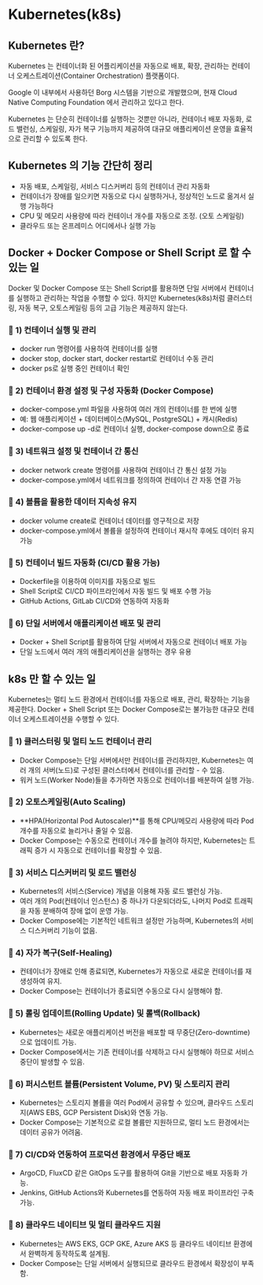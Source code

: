 # Kubernetes(k8s)

## Kubernetes 란?
Kubernetes 는 컨테이너화 된 어플리케이션을 자동으로 배포, 확장, 관리하는 컨테이너 오케스트레이션(Container Orchestration) 플랫폼이다.

Google 이 내부에서 사용하던 Borg 시스템을 기반으로 개발했으며, 현재 Cloud Native Computing Foundation 에서 관리하고 있다고 한다.

Kubernetes 는 단순히 컨테이너를 실행하는 것뿐만 아니라, 컨테이너 배포 자동화, 로드 밸런싱, 스케일링, 자가 복구 기능까지 제공하여 대규모 애플리케이션 운영을 효율적으로 관리할 수 있도록 한다.

## Kubernetes 의 기능 간단히 정리
- 자동 배포, 스케일링, 서비스 디스커버리 등의 컨테이너 관리 자동화
- 컨테이너가 장애를 일으키면 자동으로 다시 실행하거나, 정상적인 노드로 옮겨서 실행 가능하다
- CPU 및 메모리 사용량에 따라 컨테이너 개수를 자동으로 조정. (오토 스케일링)
- 클라우드 또는 온프레미스 어디에서나 실행 가능

## Docker + Docker Compose or Shell Script 로 할 수 있는 일
Docker 및 Docker Compose 또는 Shell Script를 활용하면 단일 서버에서 컨테이너를 실행하고 관리하는 작업을 수행할 수 있다. 하지만 Kubernetes(k8s)처럼 클러스터링, 자동 복구, 오토스케일링 등의 고급 기능은 제공하지 않는다.

### 📌 1) 컨테이너 실행 및 관리
- docker run 명령어를 사용하여 컨테이너를 실행
- docker stop, docker start, docker restart로 컨테이너 수동 관리
- docker ps로 실행 중인 컨테이너 확인

### 📌 2) 컨테이너 환경 설정 및 구성 자동화 (Docker Compose)
- docker-compose.yml 파일을 사용하여 여러 개의 컨테이너를 한 번에 실행
- 예: 웹 애플리케이션 + 데이터베이스(MySQL, PostgreSQL) + 캐시(Redis)
- docker-compose up -d로 컨테이너 실행, docker-compose down으로 종료

### 📌 3) 네트워크 설정 및 컨테이너 간 통신
- docker network create 명령어를 사용하여 컨테이너 간 통신 설정 가능
- docker-compose.yml에서 네트워크를 정의하여 컨테이너 간 자동 연결 가능

### 📌 4) 볼륨을 활용한 데이터 지속성 유지
- docker volume create로 컨테이너 데이터를 영구적으로 저장
- docker-compose.yml에서 볼륨을 설정하여 컨테이너 재시작 후에도 데이터 유지 가능

### 📌 5) 컨테이너 빌드 자동화 (CI/CD 활용 가능)
- Dockerfile을 이용하여 이미지를 자동으로 빌드
- Shell Script로 CI/CD 파이프라인에서 자동 빌드 및 배포 수행 가능
- GitHub Actions, GitLab CI/CD와 연동하여 자동화

### 📌 6) 단일 서버에서 애플리케이션 배포 및 관리
- Docker + Shell Script를 활용하여 단일 서버에서 자동으로 컨테이너 배포 가능
- 단일 노드에서 여러 개의 애플리케이션을 실행하는 경우 유용

## k8s 만 할 수 있는 일
Kubernetes는 멀티 노드 환경에서 컨테이너를 자동으로 배포, 관리, 확장하는 기능을 제공한다. Docker + Shell Script 또는 Docker Compose로는 불가능한 대규모 컨테이너 오케스트레이션을 수행할 수 있다.

### 📌 1) 클러스터링 및 멀티 노드 컨테이너 관리
- Docker Compose는 단일 서버에서만 컨테이너를 관리하지만, Kubernetes는 여러 개의 서버(노드)로 구성된 클러스터에서 컨테이너를 관리할 - 수 있음.
- 워커 노드(Worker Node)들을 추가하면 자동으로 컨테이너를 배분하여 실행 가능.

### 📌 2) 오토스케일링(Auto Scaling)
- **HPA(Horizontal Pod Autoscaler)**를 통해 CPU/메모리 사용량에 따라 Pod 개수를 자동으로 늘리거나 줄일 수 있음.
- Docker Compose는 수동으로 컨테이너 개수를 늘려야 하지만, Kubernetes는 트래픽 증가 시 자동으로 컨테이너를 확장할 수 있음.

### 📌 3) 서비스 디스커버리 및 로드 밸런싱
- Kubernetes의 서비스(Service) 개념을 이용해 자동 로드 밸런싱 가능.
- 여러 개의 Pod(컨테이너 인스턴스) 중 하나가 다운되더라도, 나머지 Pod로 트래픽을 자동 분배하여 장애 없이 운영 가능.
- Docker Compose에는 기본적인 네트워크 설정만 가능하며, Kubernetes의 서비스 디스커버리 기능이 없음.

### 📌 4) 자가 복구(Self-Healing)
- 컨테이너가 장애로 인해 종료되면, Kubernetes가 자동으로 새로운 컨테이너를 재생성하여 유지.
- Docker Compose는 컨테이너가 종료되면 수동으로 다시 실행해야 함.

### 📌 5) 롤링 업데이트(Rolling Update) 및 롤백(Rollback)
- Kubernetes는 새로운 애플리케이션 버전을 배포할 때 무중단(Zero-downtime)으로 업데이트 가능.
- Docker Compose에서는 기존 컨테이너를 삭제하고 다시 실행해야 하므로 서비스 중단이 발생할 수 있음.
### 📌 6) 퍼시스턴트 볼륨(Persistent Volume, PV) 및 스토리지 관리
- Kubernetes는 스토리지 볼륨을 여러 Pod에서 공유할 수 있으며, 클라우드 스토리지(AWS EBS, GCP Persistent Disk)와 연동 가능.
- Docker Compose는 기본적으로 로컬 볼륨만 지원하므로, 멀티 노드 환경에서는 데이터 공유가 어려움.

### 📌 7) CI/CD와 연동하여 프로덕션 환경에서 무중단 배포
- ArgoCD, FluxCD 같은 GitOps 도구를 활용하여 Git을 기반으로 배포 자동화 가능.
- Jenkins, GitHub Actions와 Kubernetes를 연동하여 자동 배포 파이프라인 구축 가능.

### 📌 8) 클라우드 네이티브 및 멀티 클라우드 지원
- Kubernetes는 AWS EKS, GCP GKE, Azure AKS 등 클라우드 네이티브 환경에서 완벽하게 동작하도록 설계됨.
- Docker Compose는 단일 서버에서 실행되므로 클라우드 환경에서 확장성이 부족함.